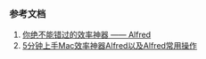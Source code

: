 ### 参考文档
1. [你绝不能错过的效率神器 —— Alfred](https://www.cnblogs.com/chanshuyi/p/the_efficient_app_alfred.html)
2. [5分钟上手Mac效率神器Alfred以及Alfred常用操作](https://www.jianshu.com/p/e9f3352c785f)
